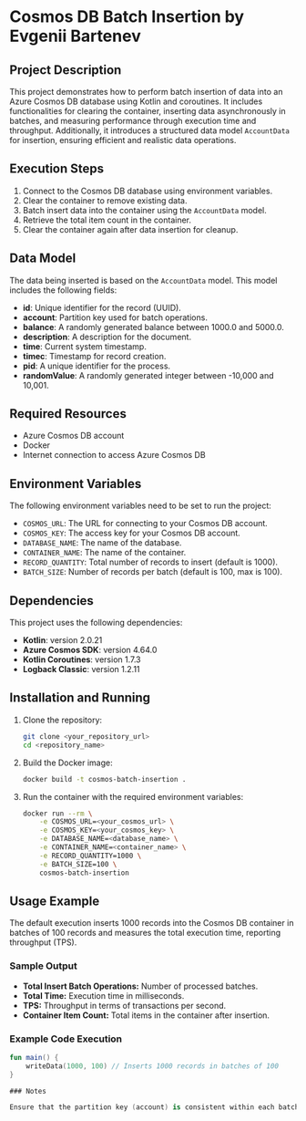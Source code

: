 # Cosmos DB Batch Insertion by Evgenii Bartenev

## Project Description

This project demonstrates how to perform batch insertion of data into an Azure Cosmos DB database using Kotlin and coroutines. It includes functionalities for clearing the container, inserting data asynchronously in batches, and measuring performance through execution time and throughput. Additionally, it introduces a structured data model `AccountData` for insertion, ensuring efficient and realistic data operations.

## Execution Steps

1. Connect to the Cosmos DB database using environment variables.
2. Clear the container to remove existing data.
3. Batch insert data into the container using the `AccountData` model.
4. Retrieve the total item count in the container.
5. Clear the container again after data insertion for cleanup.

## Data Model

The data being inserted is based on the `AccountData` model. This model includes the following fields:

- **id**: Unique identifier for the record (UUID).
- **account**: Partition key used for batch operations.
- **balance**: A randomly generated balance between 1000.0 and 5000.0.
- **description**: A description for the document.
- **time**: Current system timestamp.
- **timec**: Timestamp for record creation.
- **pid**: A unique identifier for the process.
- **randomValue**: A randomly generated integer between -10,000 and 10,001.

## Required Resources

- Azure Cosmos DB account
- Docker
- Internet connection to access Azure Cosmos DB

## Environment Variables

The following environment variables need to be set to run the project:

- `COSMOS_URL`: The URL for connecting to your Cosmos DB account.
- `COSMOS_KEY`: The access key for your Cosmos DB account.
- `DATABASE_NAME`: The name of the database.
- `CONTAINER_NAME`: The name of the container.
- `RECORD_QUANTITY`: Total number of records to insert (default is 1000).
- `BATCH_SIZE`: Number of records per batch (default is 100, max is 100).

## Dependencies

This project uses the following dependencies:

- **Kotlin**: version 2.0.21
- **Azure Cosmos SDK**: version 4.64.0
- **Kotlin Coroutines**: version 1.7.3
- **Logback Classic**: version 1.2.11

## Installation and Running

1. Clone the repository:
    ```sh
    git clone <your_repository_url>
    cd <repository_name>
    ```

2. Build the Docker image:
    ```sh
    docker build -t cosmos-batch-insertion .
    ```

3. Run the container with the required environment variables:
    ```sh
    docker run --rm \
        -e COSMOS_URL=<your_cosmos_url> \
        -e COSMOS_KEY=<your_cosmos_key> \
        -e DATABASE_NAME=<database_name> \
        -e CONTAINER_NAME=<container_name> \
        -e RECORD_QUANTITY=1000 \
        -e BATCH_SIZE=100 \
        cosmos-batch-insertion
    ```

## Usage Example

The default execution inserts 1000 records into the Cosmos DB container in batches of 100 records and measures the total execution time, reporting throughput (TPS).

### Sample Output

- **Total Insert Batch Operations:** Number of processed batches.
- **Total Time:** Execution time in milliseconds.
- **TPS:** Throughput in terms of transactions per second.
- **Container Item Count:** Total items in the container after insertion.

### Example Code Execution

```kotlin
fun main() {
    writeData(1000, 100) // Inserts 1000 records in batches of 100
}

### Notes

Ensure that the partition key (account) is consistent within each batch for successful insertion.
